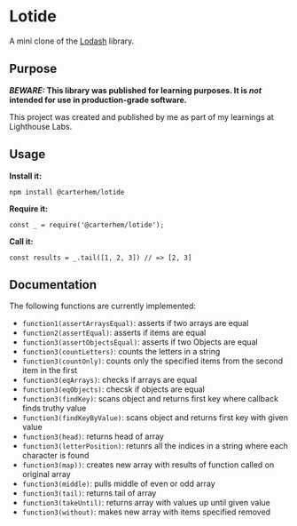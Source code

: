 # Lotide

A mini clone of the [Lodash](https://lodash.com) library.

## Purpose

**_BEWARE:_ This library was published for learning purposes. It is _not_ intended for use in production-grade software.**

This project was created and published by me as part of my learnings at Lighthouse Labs. 

## Usage

**Install it:**

`npm install @carterhem/lotide`

**Require it:**

`const _ = require('@carterhem/lotide');`

**Call it:**

`const results = _.tail([1, 2, 3]) // => [2, 3]`

## Documentation

The following functions are currently implemented:

* `function1(assertArraysEqual)`: asserts if two arrays are equal
* `function2(assertEqual)`: asserts if items are equal
* `function3(assertObjectsEqual)`: asserts if two Objects are equal
* `function3(countLetters)`: counts the letters in a string
* `function3(countOnly)`: counts only the specified items from the second item in the first
* `function3(eqArrays)`: checks if arrays are equal
* `function3(eqObjects)`: checsk if objects are equal
* `function3(findKey)`: scans object and returns first key where callback finds truthy value
* `function3(findKeyByValue)`: scans object and returns first key with given value
* `function3(head)`: returns head of array
* `function3(letterPosition)`: retunrs all the indices in a string where each character is found
* `function3(map))`: creates new array with results of function called on original array
* `function3(middle)`: pulls middle of even or odd array
* `function3(tail)`: returns tail of array
* `function3(takeUntil)`: returns array with values up until given value
* `function3(without)`: makes new array with items specified removed

